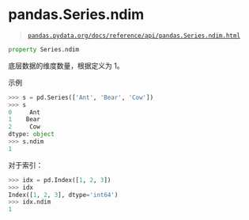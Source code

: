 # pandas.Series.ndim

> [`pandas.pydata.org/docs/reference/api/pandas.Series.ndim.html`](https://pandas.pydata.org/docs/reference/api/pandas.Series.ndim.html)

```py
property Series.ndim
```

底层数据的维度数量，根据定义为 1。

示例

```py
>>> s = pd.Series(['Ant', 'Bear', 'Cow'])
>>> s
0     Ant
1    Bear
2     Cow
dtype: object
>>> s.ndim
1 
```

对于索引：

```py
>>> idx = pd.Index([1, 2, 3])
>>> idx
Index([1, 2, 3], dtype='int64')
>>> idx.ndim
1 
```
